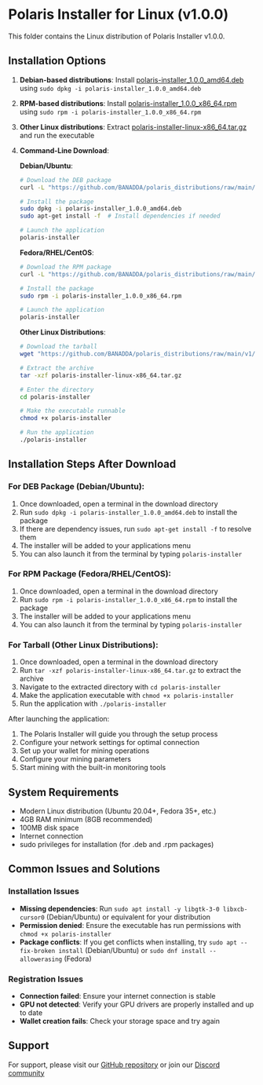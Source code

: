 # Polaris Installer for Linux (v1.0.0)

This folder contains the Linux distribution of Polaris Installer v1.0.0.

## Installation Options

1. **Debian-based distributions**: Install [polaris-installer_1.0.0_amd64.deb](./polaris-installer_1.0.0_amd64.deb) using `sudo dpkg -i polaris-installer_1.0.0_amd64.deb`
2. **RPM-based distributions**: Install [polaris-installer_1.0.0_x86_64.rpm](./polaris-installer_1.0.0_x86_64.rpm) using `sudo rpm -i polaris-installer_1.0.0_x86_64.rpm`
3. **Other Linux distributions**: Extract [polaris-installer-linux-x86_64.tar.gz](./polaris-installer-linux-x86_64.tar.gz) and run the executable
4. **Command-Line Download**:

   **Debian/Ubuntu**:
   ```bash
   # Download the DEB package
   curl -L "https://github.com/BANADDA/polaris_distributions/raw/main/v1/linux/polaris-installer_1.0.0_amd64.deb" -o "polaris-installer_1.0.0_amd64.deb"
   
   # Install the package
   sudo dpkg -i polaris-installer_1.0.0_amd64.deb
   sudo apt-get install -f  # Install dependencies if needed
   
   # Launch the application
   polaris-installer
   ```
   
   **Fedora/RHEL/CentOS**:
   ```bash
   # Download the RPM package
   curl -L "https://github.com/BANADDA/polaris_distributions/raw/main/v1/linux/polaris-installer_1.0.0_x86_64.rpm" -o "polaris-installer_1.0.0_x86_64.rpm"
   
   # Install the package
   sudo rpm -i polaris-installer_1.0.0_x86_64.rpm
   
   # Launch the application
   polaris-installer
   ```
   
   **Other Linux Distributions**:
   ```bash
   # Download the tarball
   wget "https://github.com/BANADDA/polaris_distributions/raw/main/v1/linux/polaris-installer-linux-x86_64.tar.gz"
   
   # Extract the archive
   tar -xzf polaris-installer-linux-x86_64.tar.gz
   
   # Enter the directory
   cd polaris-installer
   
   # Make the executable runnable
   chmod +x polaris-installer
   
   # Run the application
   ./polaris-installer
   ```

## Installation Steps After Download

### For DEB Package (Debian/Ubuntu):
1. Once downloaded, open a terminal in the download directory
2. Run `sudo dpkg -i polaris-installer_1.0.0_amd64.deb` to install the package
3. If there are dependency issues, run `sudo apt-get install -f` to resolve them
4. The installer will be added to your applications menu
5. You can also launch it from the terminal by typing `polaris-installer`

### For RPM Package (Fedora/RHEL/CentOS):
1. Once downloaded, open a terminal in the download directory
2. Run `sudo rpm -i polaris-installer_1.0.0_x86_64.rpm` to install the package
3. The installer will be added to your applications menu
4. You can also launch it from the terminal by typing `polaris-installer`

### For Tarball (Other Linux Distributions):
1. Once downloaded, open a terminal in the download directory
2. Run `tar -xzf polaris-installer-linux-x86_64.tar.gz` to extract the archive
3. Navigate to the extracted directory with `cd polaris-installer`
4. Make the application executable with `chmod +x polaris-installer`
5. Run the application with `./polaris-installer`

After launching the application:
1. The Polaris Installer will guide you through the setup process
2. Configure your network settings for optimal connection
3. Set up your wallet for mining operations
4. Configure your mining parameters
5. Start mining with the built-in monitoring tools

## System Requirements

- Modern Linux distribution (Ubuntu 20.04+, Fedora 35+, etc.)
- 4GB RAM minimum (8GB recommended)
- 100MB disk space
- Internet connection
- sudo privileges for installation (for .deb and .rpm packages)

## Common Issues and Solutions

### Installation Issues
- **Missing dependencies**: Run `sudo apt install -y libgtk-3-0 libxcb-cursor0` (Debian/Ubuntu) or equivalent for your distribution
- **Permission denied**: Ensure the executable has run permissions with `chmod +x polaris-installer`
- **Package conflicts**: If you get conflicts when installing, try `sudo apt --fix-broken install` (Debian/Ubuntu) or `sudo dnf install --allowerasing` (Fedora)

### Registration Issues
- **Connection failed**: Ensure your internet connection is stable
- **GPU not detected**: Verify your GPU drivers are properly installed and up to date
- **Wallet creation fails**: Check your storage space and try again

## Support

For support, please visit our [GitHub repository](https://github.com/PolarisNetwork/polaris-installer) or join our [Discord community](https://discord.gg/polarisnetwork) 